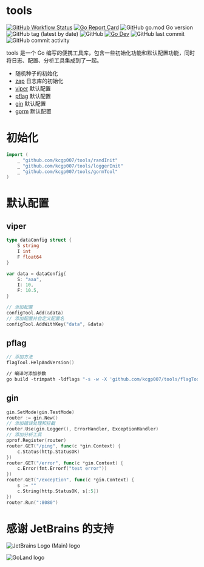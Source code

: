 # tools

[![GitHub Workflow Status](https://img.shields.io/github/actions/workflow/status/kcgp007/tools/go.yml?logo=github)](https://github.com/kcgp007/tools/actions/workflows/go.yml)
[![Go Report Card](https://goreportcard.com/badge/github.com/kcgp007/tools)](https://goreportcard.com/report/github.com/kcgp007/tools)
![GitHub go.mod Go version](https://img.shields.io/github/go-mod/go-version/kcgp007/tools)
![GitHub tag (latest by date)](https://img.shields.io/github/v/tag/kcgp007/tools)
![GitHub](https://img.shields.io/github/license/kcgp007/tools)
[![Go Dev](https://img.shields.io/badge/go.dev-reference-brightgreen?logo=go)](https://pkg.go.dev/github.com/kcgp007/tools)
![GitHub last commit](https://img.shields.io/github/last-commit/kcgp007/tools)
![GitHub commit activity](https://img.shields.io/github/commit-activity/m/kcgp007/tools)

tools 是一个 Go 编写的便携工具库，包含一些初始化功能和默认配置功能，同时将日志、配置、分析工具集成到了一起。
- 随机种子的初始化
- [zap](https://github.com/uber-go/zap) 日志库的初始化
- [viper](https://github.com/spf13/viper) 默认配置
- [pflag](https://github.com/spf13/pflag) 默认配置
- [gin](https://github.com/gin-gonic/gin) 默认配置
- [gorm](https://gorm.io/) 默认配置

# 初始化

```go
import (
	_ "github.com/kcgp007/tools/randInit"
	_ "github.com/kcgp007/tools/loggerInit"
	_ "github.com/kcgp007/tools/gormTool"
)
```

# 默认配置

## viper
```go
type dataConfig struct {
	S string
	I int
	F float64
}

var data = dataConfig{
	S: "aaa",
	I: 10,
	F: 10.5,
}

// 添加配置
configTool.Add(&data)
// 添加配置并自定义配置名
configTool.AddWithKey("data", &data)
```

## pflag
```go
// 添加方法
flagTool.HelpAndVersion()
```
```Makefile
// 编译时添加参数
go build -trimpath -ldflags "-s -w -X 'github.com/kcgp007/tools/flagTool.version=$(GIT_VERSION)' -X 'github.com/kcgp007/tools/flagTool.goVersion=$(GO_VERSION)' -X 'github.com/kcgp007/tools/flagTool.buildTime=$(BUILD_TIME)'"
```

## gin
```go
gin.SetMode(gin.TestMode)
router := gin.New()
// 添加错误处理和拦截
router.Use(gin.Logger(), ErrorHandler, ExceptionHandler)
// 添加分析工具
pprof.Register(router)
router.GET("/ping", func(c *gin.Context) {
	c.Status(http.StatusOK)
})
router.GET("/error", func(c *gin.Context) {
	c.Error(fmt.Errorf("test error"))
})
router.GET("/exception", func(c *gin.Context) {
	s := ""
	c.String(http.StatusOK, s[:5])
})
router.Run(":8080")
```

# 感谢 JetBrains 的支持

![JetBrains Logo (Main) logo](https://resources.jetbrains.com/storage/products/company/brand/logos/jb_beam.svg)

![GoLand logo](https://resources.jetbrains.com/storage/products/company/brand/logos/GoLand_icon.svg)
